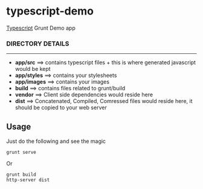 # typescript-demo
[Typescript](http://www.typescriptlang.org/) Grunt Demo app

### DIRECTORY DETAILS ###
---

* __app/src__ ==> contains typescript files + this is where generated javascript would be kept
* __app/styles__ ==> contains your stylesheets
* __app/images__ ==> contains your images
* __build__ ==> contains files related to grunt/build
* __vendor__ ==> Client side dependencies would reside here
* __dist__ ==> Concatenated, Compiled, Comressed files would reside here, it should be copied to your web server


Usage
---
Just do the following and see the magic

	grunt serve
	
Or

	grunt build
	http-server dist



